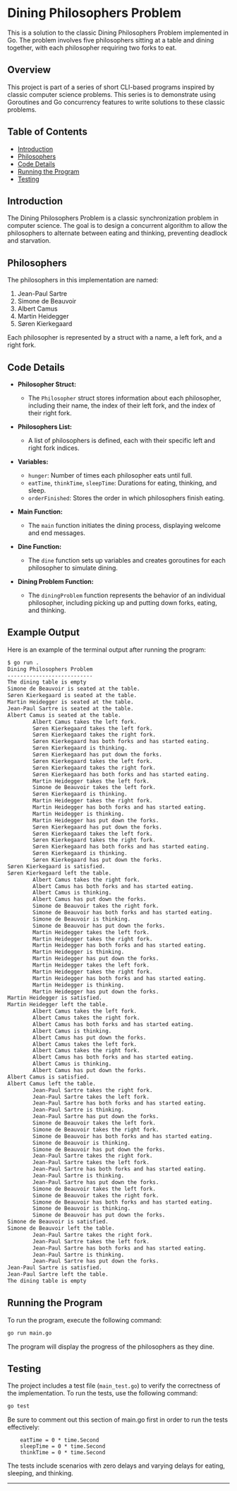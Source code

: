 



# Dining Philosophers Problem

This is a solution to the classic Dining Philosophers Problem implemented in Go. The problem involves five philosophers sitting at a table and dining together, with each philosopher requiring two forks to eat.

## Overview

This project is part of a series of short CLI-based programs inspired by classic computer science problems. This series is to demonstrate using Goroutines and Go concurrency features to write solutions to these classic problems.

## Table of Contents

- [Introduction](#introduction)
- [Philosophers](#philosophers)
- [Code Details](#code-details)
- [Running the Program](#running-the-program)
- [Testing](#testing)

## Introduction

The Dining Philosophers Problem is a classic synchronization problem in computer science. The goal is to design a concurrent algorithm to allow the philosophers to alternate between eating and thinking, preventing deadlock and starvation.

## Philosophers

The philosophers in this implementation are named:
1. Jean-Paul Sartre
2. Simone de Beauvoir
3. Albert Camus
4. Martin Heidegger
5. Søren Kierkegaard

Each philosopher is represented by a struct with a name, a left fork, and a right fork.


## Code Details


-   **Philosopher Struct:**

    -   The `Philosopher` struct stores information about each philosopher, including their name, the index of their left fork, and the index of their right fork.
-   **Philosophers List:**

    -   A list of philosophers is defined, each with their specific left and right fork indices.
-   **Variables:**

    -   `hunger`: Number of times each philosopher eats until full.
    -   `eatTime`, `thinkTime`, `sleepTime`: Durations for eating, thinking, and sleep.
    -   `orderFinished`: Stores the order in which philosophers finish eating.
-   **Main Function:**

    -   The `main` function initiates the dining process, displaying welcome and end messages.
-   **Dine Function:**

    -   The `dine` function sets up variables and creates goroutines for each philosopher to simulate dining.
-   **Dining Problem Function:**

    -   The `diningProblem` function represents the behavior of an individual philosopher, including picking up and putting down forks, eating, and thinking.

## Example Output 

Here is an example of the terminal output after running the program:

```bash
$ go run .
Dining Philosophers Problem
---------------------------
The dining table is empty
Simone de Beauvoir is seated at the table.
Søren Kierkegaard is seated at the table.
Martin Heidegger is seated at the table.
Jean-Paul Sartre is seated at the table.
Albert Camus is seated at the table.
        Albert Camus takes the left fork.
        Søren Kierkegaard takes the left fork.
        Søren Kierkegaard takes the right fork.
        Søren Kierkegaard has both forks and has started eating.
        Søren Kierkegaard is thinking.
        Søren Kierkegaard has put down the forks.
        Søren Kierkegaard takes the left fork.
        Søren Kierkegaard takes the right fork.
        Søren Kierkegaard has both forks and has started eating.
        Martin Heidegger takes the left fork.
        Simone de Beauvoir takes the left fork.
        Søren Kierkegaard is thinking.
        Martin Heidegger takes the right fork.
        Martin Heidegger has both forks and has started eating.
        Martin Heidegger is thinking.
        Martin Heidegger has put down the forks.
        Søren Kierkegaard has put down the forks.
        Søren Kierkegaard takes the left fork.
        Søren Kierkegaard takes the right fork.
        Søren Kierkegaard has both forks and has started eating.
        Søren Kierkegaard is thinking.
        Søren Kierkegaard has put down the forks.
Søren Kierkegaard is satisfied.
Søren Kierkegaard left the table.
        Albert Camus takes the right fork.
        Albert Camus has both forks and has started eating.
        Albert Camus is thinking.
        Albert Camus has put down the forks.
        Simone de Beauvoir takes the right fork.
        Simone de Beauvoir has both forks and has started eating.
        Simone de Beauvoir is thinking.
        Simone de Beauvoir has put down the forks.
        Martin Heidegger takes the left fork.
        Martin Heidegger takes the right fork.
        Martin Heidegger has both forks and has started eating.
        Martin Heidegger is thinking.
        Martin Heidegger has put down the forks.
        Martin Heidegger takes the left fork.
        Martin Heidegger takes the right fork.
        Martin Heidegger has both forks and has started eating.
        Martin Heidegger is thinking.
        Martin Heidegger has put down the forks.
Martin Heidegger is satisfied.
Martin Heidegger left the table.
        Albert Camus takes the left fork.
        Albert Camus takes the right fork.
        Albert Camus has both forks and has started eating.
        Albert Camus is thinking.
        Albert Camus has put down the forks.
        Albert Camus takes the left fork.
        Albert Camus takes the right fork.
        Albert Camus has both forks and has started eating.
        Albert Camus is thinking.
        Albert Camus has put down the forks.
Albert Camus is satisfied.
Albert Camus left the table.
        Jean-Paul Sartre takes the right fork.
        Jean-Paul Sartre takes the left fork.
        Jean-Paul Sartre has both forks and has started eating.
        Jean-Paul Sartre is thinking.
        Jean-Paul Sartre has put down the forks.
        Simone de Beauvoir takes the left fork.
        Simone de Beauvoir takes the right fork.
        Simone de Beauvoir has both forks and has started eating.
        Simone de Beauvoir is thinking.
        Simone de Beauvoir has put down the forks.
        Jean-Paul Sartre takes the right fork.
        Jean-Paul Sartre takes the left fork.
        Jean-Paul Sartre has both forks and has started eating.
        Jean-Paul Sartre is thinking.
        Jean-Paul Sartre has put down the forks.
        Simone de Beauvoir takes the left fork.
        Simone de Beauvoir takes the right fork.
        Simone de Beauvoir has both forks and has started eating.
        Simone de Beauvoir is thinking.
        Simone de Beauvoir has put down the forks.
Simone de Beauvoir is satisfied.
Simone de Beauvoir left the table.
        Jean-Paul Sartre takes the right fork.
        Jean-Paul Sartre takes the left fork.
        Jean-Paul Sartre has both forks and has started eating.
        Jean-Paul Sartre is thinking.
        Jean-Paul Sartre has put down the forks.
Jean-Paul Sartre is satisfied.
Jean-Paul Sartre left the table.
The dining table is empty

```

## Running the Program

To run the program, execute the following command:

```bash
go run main.go
```

The program will display the progress of the philosophers as they dine.

## Testing

The project includes a test file (`main_test.go`) to verify the correctness of the implementation. To run the tests, use the following command:

```bash
go test
```
Be sure to comment out this section of main.go first in order to run the tests effectively:
```
    eatTime = 0 * time.Second
	sleepTime = 0 * time.Second
	thinkTime = 0 * time.Second
```
The tests include scenarios with zero delays and varying delays for eating, sleeping, and thinking.

---

